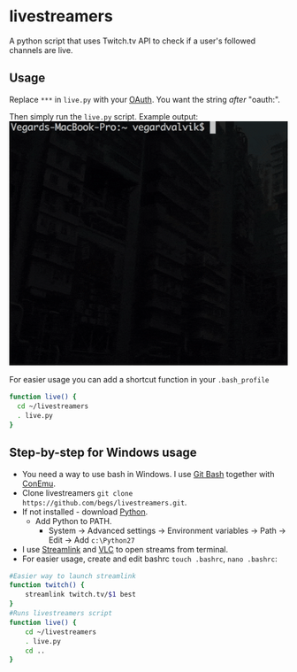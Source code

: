 # livestreamers
A python script that uses Twitch.tv API to check if a user's followed channels are live.

## Usage
Replace ```***``` in ```live.py``` with your [OAuth](https://twitchapps.com/tmi/). You want the string *after* "oauth:". 

Then simply run the ```live.py``` script. Example output:
![output](demo.gif)


For easier usage you can add a shortcut function in your ```.bash_profile```
```bash
function live() {
  cd ~/livestreamers
  . live.py
}
```
## Step-by-step for Windows usage
* You need a way to use bash in Windows. I use [Git Bash](https://git-scm.com/downloads) together with [ConEmu](https://conemu.github.io/).
* Clone livestreamers ```git clone https://github.com/begs/livestreamers.git```.
* If not installed - download [Python](https://www.python.org/download/releases/2.7/).
	* Add Python to PATH. 
		* System -> Advanced settings -> Environment variables -> Path -> Edit -> Add ```c:\Python27```
* I use [Streamlink](https://github.com/streamlink/streamlink/releases) and [VLC](https://www.videolan.org/vlc/download-windows.nb.html) to open streams from terminal.
* For easier usage, create and edit bashrc ```touch .bashrc```, ```nano .bashrc```:
```bash
#Easier way to launch streamlink
function twitch() {
    streamlink twitch.tv/$1 best
}
#Runs livestreamers script
function live() {
	cd ~/livestreamers
	. live.py
	cd ..
}
```
